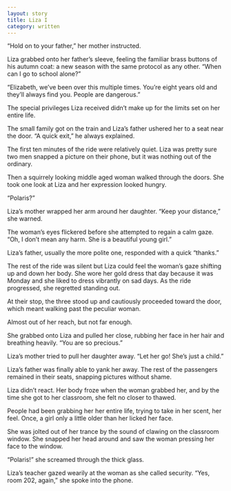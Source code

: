 ```yaml
---
layout: story
title: Liza I
category: written
---
```


“Hold on to your father,” her mother instructed.

Liza grabbed onto her father’s sleeve, feeling the familiar brass buttons of his autumn coat: a new season with the same protocol as any other. “When can I go to school alone?”

“Elizabeth, we’ve been over this multiple times. You’re eight years old and they’ll always find you. People are dangerous.”

The special privileges Liza received didn’t make up for the limits set on her entire life.

The small family got on the train and Liza’s father ushered her to a seat near the door. “A quick exit,” he always explained.

The first ten minutes of the ride were relatively quiet. Liza was pretty sure two men snapped a picture on their phone, but it was nothing out of the ordinary.

Then a squirrely looking middle aged woman walked through the doors. She took one look at Liza and her expression looked hungry. 			

“Polaris?”

Liza’s mother wrapped her arm around her daughter. “Keep your distance,” she warned.

The woman’s eyes flickered before she attempted to regain a calm gaze. “Oh, I don’t mean any harm. She is a beautiful young girl.”

Liza’s father, usually the more polite one, responded with a quick “thanks.”

The rest of the ride was silent but Liza could feel the woman’s gaze shifting up and down her body. She wore her gold dress that day because it was Monday and she liked to dress vibrantly on sad days. As the ride progressed, she regretted standing out.

At their stop, the three stood up and cautiously proceeded toward the door, which meant walking past the peculiar woman.

Almost out of her reach, but not far enough.

She grabbed onto Liza and pulled her close, rubbing her face in her hair and breathing heavily. “You are so precious.”

Liza’s mother tried to pull her daughter away. “Let her go! She’s just a child.”

Liza’s father was finally able to yank her away. The rest of the passengers remained in their seats, snapping pictures without shame.

Liza didn’t react. Her body froze when the woman grabbed her, and by the time she got to her classroom, she felt no closer to thawed.

People had been grabbing her her entire life, trying to take in her scent, her feel. Once, a girl only a little older than her licked her face.

She was jolted out of her trance by the sound of clawing on the classroom window. She snapped her head around and saw the woman pressing her face to the window.

“Polaris!” she screamed through the thick glass.
	
Liza’s teacher gazed wearily at the woman as she called security. “Yes, room 202, again,” she spoke into the phone.
